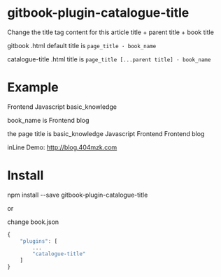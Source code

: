 # gitbook-plugin-catalogue-title

Change the title tag content for this article title + parent title + book title

gitbook .html default title is `page_title · book_name`

catalogue-title .html title is `page_title [...parent title] · book_name`

# Example

Frontend
    Javascript
        basic_knowledge

book_name is Frontend blog

the page title is basic_knowledge Javascript Frontend Frontend blog

inLine Demo: <http://blog.404mzk.com>

# Install

npm install --save gitbook-plugin-catalogue-title

or 

change book.json

```javascript
{
    "plugins": [
        ...
        "catalogue-title"
    ]
}
```

